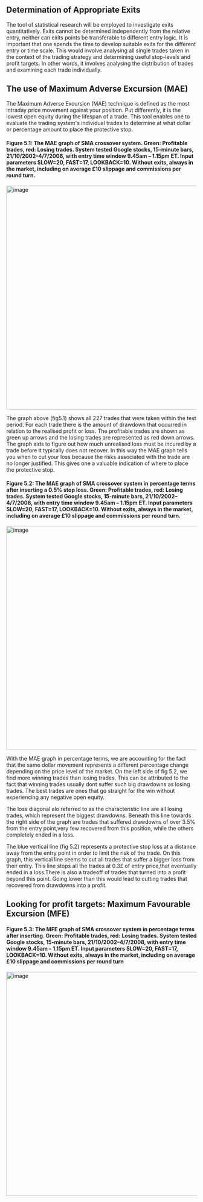 ## Determination of Appropriate Exits
The tool of statistical research will be employed to investigate exits quantitatively. Exits cannot be determined independently from the relative entry, neither can exits points be transferable to different entry logic. It is important that one spends the time to develop suitable exits for the different entry or time scale.  This would involve analysing  all single trades taken in the context of the trading strategy and determining useful stop-levels and profit targets. In other words, it involves analysing the distribution of trades and examining each trade individually.

## The use of Maximum Adverse Excursion (MAE)
The Maximum Adverse Excursion (MAE) technique is defined as the most intraday price movement against your position. Put differently, it is the lowest open equity during the lifespan of a trade. This tool enables one to evaluate the trading system's individual trades to determine at what dollar or percentage amount to place the protective stop.

#### Figure 5.1: The MAE graph of SMA crossover system. Green: Profitable trades, red: Losing trades. System tested Google stocks, 15-minute bars, 21/10/2002–4/7/2008, with entry time window 9.45am – 1.15pm ET. Input parameters SLOW=20, FAST=17, LOOKBACK=10. Without exits, always in the market, including on average £10 slippage and commissions per round turn.

<img width="989" height="590" alt="image" src="https://github.com/user-attachments/assets/0349e79c-84b0-453b-aa83-f152af0f8b74" />

The graph above (fig5.1) shows all 227 trades that were taken within the test period. For each trade there is the amount of drawdown that occurred in relation to the realised profit or loss. The profitable trades are shown as green up arrows and the losing trades are represented as red down arrows. The graph aids to figure out how much unrealised loss must be incured by a trade before it typically does not recover. In this way the MAE graph tells you when to cut your loss because the risks associated with the trade are no longer justified. This gives one a valuable indication of where to place the protective stop.

#### Figure 5.2: The MAE graph of SMA crossover system in percentage terms after inserting a 0.5% stop loss. Green: Profitable trades, red: Losing trades. System tested Google stocks, 15-minute bars, 21/10/2002–4/7/2008, with entry time window 9.45am – 1.15pm ET. Input parameters SLOW=20, FAST=17, LOOKBACK=10. Without exits, always in the market, including on average £10 slippage and commissions per round turn.

<img width="989" height="590" alt="image" src="https://github.com/user-attachments/assets/c812f452-311a-4d56-9a98-ac2251684d41" />

With the MAE graph in percentage terms, we are accounting for the fact that the same dollar movement represents a different percentage change depending on the price level of the market. On the left side of fig 5.2, we find more winning trades than losing trades. This can be attributed to the fact that winning trades usually dont suffer such big drawdowns as losing trades. The best trades are ones that go straight for the win without experiencing any negative open equity.

The loss diagonal alo referred to as the characteristic line are all losing trades, which represent the biggest drawdowns. Beneath this line towards the right side of the graph are trades that suffered drawdowns of over 3.5% from the entry point,very few recovered from this position, while the others completely ended in a loss.

The blue vertical line (fig 5.2) represents a protective stop loss at a distance away from the entry point in order to limit the risk of the trade. On this graph, this vertical line seems to cut all trades that suffer a bigger loss from their entry. This line stops all the trades at 0.3£ of entry price,that eventually ended in a loss.There is also a tradeoff of trades that turned into a profit beyond this point. Going lower than this would lead to cutting trades that recovered from drawdowns into a profit.

## Looking for profit targets: Maximum Favourable Excursion (MFE)

#### Figure 5.3: The MFE graph of SMA crossover system in percentage terms after inserting. Green: Profitable trades, red: Losing trades. System tested Google stocks, 15-minute bars, 21/10/2002–4/7/2008, with entry time window 9.45am – 1.15pm ET. Input parameters SLOW=20, FAST=17, LOOKBACK=10. Without exits, always in the market, including on average £10 slippage and commissions per round turn
<img width="989" height="590" alt="image" src="https://github.com/user-attachments/assets/e513c0a0-780d-41ab-8cde-00af56dff54b" />



